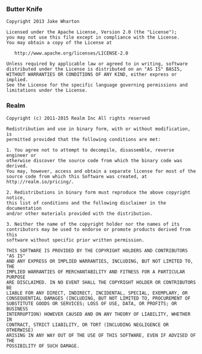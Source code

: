 ### Butter Knife

    Copyright 2013 Jake Wharton
  
    Licensed under the Apache License, Version 2.0 (the "License");
    you may not use this file except in compliance with the License.
    You may obtain a copy of the License at
  
       http://www.apache.org/licenses/LICENSE-2.0
  
    Unless required by applicable law or agreed to in writing, software
    distributed under the License is distributed on an "AS IS" BASIS,
    WITHOUT WARRANTIES OR CONDITIONS OF ANY KIND, either express or implied.
    See the License for the specific language governing permissions and
    limitations under the License.

### Realm

    Copyright (c) 2011-2015 Realm Inc All rights reserved
  
    Redistribution and use in binary form, with or without modification, is
    permitted provided that the following conditions are met:
  
    1. You agree not to attempt to decompile, disassemble, reverse engineer or
    otherwise discover the source code from which the binary code was derived.
    You may, however, access and obtain a separate license for most of the
    source code from which this Software was created, at
    http://realm.io/pricing/.
  
    2. Redistributions in binary form must reproduce the above copyright notice,
    this list of conditions and the following disclaimer in the documentation
    and/or other materials provided with the distribution.
  
    3. Neither the name of the copyright holder nor the names of its
    contributors may be used to endorse or promote products derived from this
    software without specific prior written permission.
  
    THIS SOFTWARE IS PROVIDED BY THE COPYRIGHT HOLDERS AND CONTRIBUTORS "AS IS"
    AND ANY EXPRESS OR IMPLIED WARRANTIES, INCLUDING, BUT NOT LIMITED TO, THE
    IMPLIED WARRANTIES OF MERCHANTABILITY AND FITNESS FOR A PARTICULAR PURPOSE
    ARE DISCLAIMED. IN NO EVENT SHALL THE COPYRIGHT HOLDER OR CONTRIBUTORS BE
    LIABLE FOR ANY DIRECT, INDIRECT, INCIDENTAL, SPECIAL, EXEMPLARY, OR
    CONSEQUENTIAL DAMAGES (INCLUDING, BUT NOT LIMITED TO, PROCUREMENT OF
    SUBSTITUTE GOODS OR SERVICES; LOSS OF USE, DATA, OR PROFITS; OR BUSINESS
    INTERRUPTION) HOWEVER CAUSED AND ON ANY THEORY OF LIABILITY, WHETHER IN
    CONTRACT, STRICT LIABILITY, OR TORT (INCLUDING NEGLIGENCE OR OTHERWISE)
    ARISING IN ANY WAY OUT OF THE USE OF THIS SOFTWARE, EVEN IF ADVISED OF THE
    POSSIBILITY OF SUCH DAMAGE.
